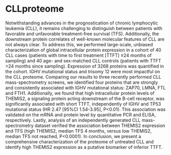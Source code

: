 # CLLproteome
Notwithstanding advances in the prognostication of chronic lymphocytic leukemia (CLL), it remains challenging to distinguish between patients with favorable and 
unfavorable treatment-free survival (TFS). Additionally, the downstream protein correlates of well-known molecular features of CLL are not always clear. 
To address this, we performed large-scale, unbiased characterization of global intracellular protein expression in a cohort of 40 CLL cases (patients with time to 
first treatment [TTFT] ≤24 months of sampling) and 40 age- and sex-matched CLL controls (patients with TTFT >24 months since sampling). Expression of 3268 proteins 
was quantified in the cohort. IGHV mutational status and trisomy 12 were most impactful on the CLL proteome. Comparing our results to three recently performed CLL 
mass-spectrometry screens, we identified four proteins that are strongly and consistently associated with IGHV mutational status: ZAP70, LMNA, FTL and FTH1. 
Additionally, we found that high intracellular protein levels of THEMIS2, a signaling protein acting downstream of the B-cell receptor, was significantly associated 
with short TTFT, independently of IGHV and TP53 mutational status (HR 2.47 [95%CI 1.54-3.95], P<0.01). This association was validated on the mRNA and protein level by 
quantitative PCR and ELISA, respectively. Lastly, analysis of an independently generated CLL mass-spectrometry dataset verified the association between THEMIS2 
expression and TFS (high THEMIS2, median TFS 4 months, versus low THEMIS2, median TFS not reached, P<0.0001). In conclusion, we present a comprehensive characterization
of the proteome of untreated CLL and identify high THEMIS2 expression as a putative biomarker of inferior TTFT.
